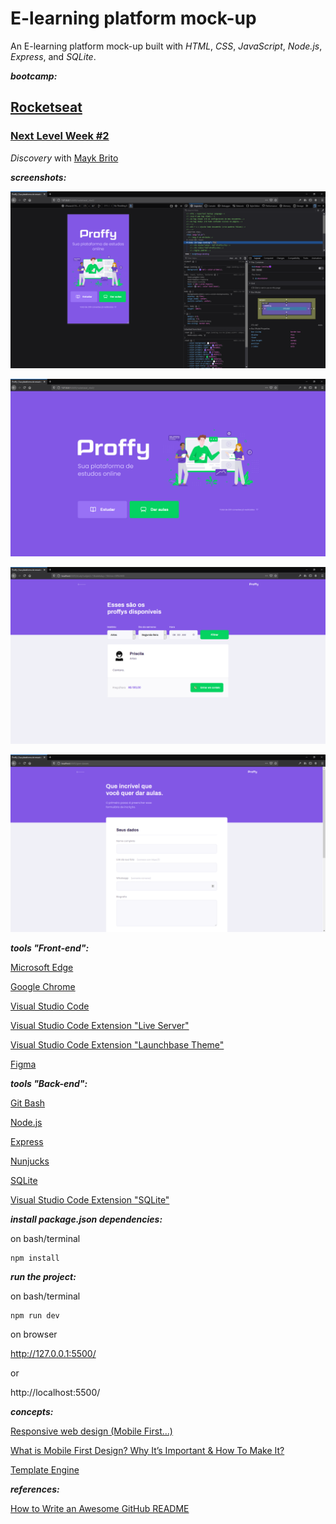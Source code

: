 # E-learning platform mock-up

An E-learning platform mock-up built with *HTML*, *CSS*, *JavaScript*, *Node.js*, *Express*, and *SQLite*.  

**_bootcamp:_**  

## [Rocketseat](https://rocketseat.com.br/)

### [Next Level Week #2](https://nextlevelweek.com/)

*Discovery* with [Mayk Brito](https://github.com/maykbrito)  

**_screenshots:_**  

![mobile](./public/images/screenshot-home-mobile.png)  

![home](./public/images/screenshot-home.png)  

![estudar](./public/images/screenshot-study.png)  

![dar-aulas](./public/images/screenshot-give-classes.png)  

**_tools "Front-end":_**  

[Microsoft Edge](https://www.microsoft.com/en-us/edge)  

[Google Chrome](https://www.google.com/chrome/)  

[Visual Studio Code](https://code.visualstudio.com/)  

[Visual Studio Code Extension "Live Server"](https://marketplace.visualstudio.com/items?itemName=ritwickdey.LiveServer)  

[Visual Studio Code Extension "Launchbase Theme"](https://marketplace.visualstudio.com/items?itemName=maykbrito.theme-launchbase)  

[Figma](https://www.figma.com/)  

**_tools "Back-end":_**  

[Git Bash](https://gitforwindows.org/)  

[Node.js](https://nodejs.org/en/)  

[Express](https://expressjs.com/)  

[Nunjucks](https://mozilla.github.io/nunjucks/)  

[SQLite](https://www.sqlite.org/)  

[Visual Studio Code Extension "SQLite"](https://marketplace.visualstudio.com/items?itemName=alexcvzz.vscode-sqlite)

**_install package.json dependencies:_**

on bash/terminal  
```
npm install
```

**_run the project:_**  

on bash/terminal  
```
npm run dev
```

on browser  

http://127.0.0.1:5500/  

or  

http://localhost:5500/


**_concepts:_**  

[Responsive web design (Mobile First...)](https://en.wikipedia.org/wiki/Responsive_web_design)  

[What is Mobile First Design? Why It’s Important & How To Make It?](https://medium.com/@Vincentxia77/what-is-mobile-first-design-why-its-important-how-to-make-it-7d3cf2e29d00)  

[Template Engine](https://en.wikipedia.org/wiki/Template_processor)  

**_references:_**  

[How to Write an Awesome GitHub README](https://healeycodes.com/github/beginners/tutorial/productivity/2019/04/14/writing-an-awesome-github-readme.html)  
